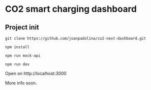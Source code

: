 # CO2 smart charging dashboard

## Project init

```
git clone https://github.com/joanpadolina/co2-next-dashboard.git
```

```
npm install
```

```
npm run mock-api
```

```
npm run dev
```

Open on http://localhost:3000 

More info soon.
